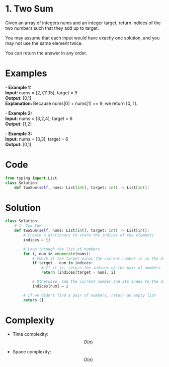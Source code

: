 # 1. Two Sum
Given an array of integers nums and an integer target, return indices of the two numbers such that they add up to target.

You may assume that each input would have exactly one solution, and you may not use the same element twice.

You can return the answer in any order.


# Examples
-<strong> Example 1: </strong> \
 <strong> Input: </strong> nums = [2,7,11,15], target = 9 \
 <strong> Output: </strong> [0,1] \
 <strong> Explanation: </strong> Because nums[0] + nums[1] == 9, we return [0, 1]. 


-<strong> Example 2: </strong> \
 <strong> Input: </strong> nums = [3,2,4], target = 6 \
 <strong> Output: </strong> [1,2] 


-<strong> Example 3: </strong> \
<strong> Input: </strong> nums = [3,3], target = 6 \
<strong> Output: </strong> [0,1] 

# Code
```python
from typing import List
class Solution:
    def twoSum(self, nums: List[int], target: int) -> List[int]:
```

# Solution
```python
class Solution:
    # 1. Two Sum
    def twoSum(self, nums: List[int], target: int) -> List[int]:
        # Create a dictionary to store the indices of the elements
        indices = {}

        # Loop through the list of numbers
        for i, num in enumerate(nums):
            # Check if the target minus the current number is in the dictionary
            if target - num in indices:
                # If it is, return the indices of the pair of numbers
                return [indices[target - num], i]

            # Otherwise, add the current number and its index to the dictionary
            indices[num] = i

        # If we didn't find a pair of numbers, return an empty list
        return []
```


# Complexity
- Time complexity: \
$$O(n)$$

- Space complexity: \
$$O(n)$$